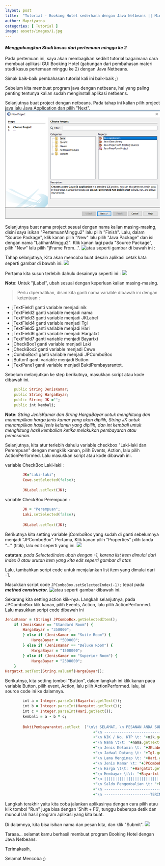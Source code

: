 ```yaml
---
layout: post
title:  "Tutorial - Booking Hotel sederhana dengan Java Netbeans || Minggu Kedua"
author: Mapriyatna
categories: [ Tutorial ]
image: assets/images/1.jpg
---
```


#### *Menggabungkan Studi kasus dari pertemuan minggu ke 2*

Pada pertemuan ini, saya akan membagikan sedikit tutorial bagaimana cara membuat aplikasi GUI Booking Hotel (gabungan dari pembahasan materi studi kasus pertemuan minggu ke 2) dengan Java Netbeans.

Simak baik-baik pembahasan tutorial kali ini baik-baik ;)

Sebelum kita membuat program java dengan netbeans, hal yang paling penting tentunya kalian sudah menginstall aplikasi netbeans.

Selanjutnya buat project dengan netbeans.
Pada tahap ini kalian pilih project java lalu Java Application dan pilih "Next".
![Contoh gambar](/assets/images/project.png)

Selanjutnya buat nama project sesuai dengan nama kalian masing-masing, disini saya isikan "PertemuanMinggu2" lalu pilih "Finish".
Lalu, dalam "Source Package", klik kanan pilih "New" lalu pilih "Java Package" dan isi dengan nama "LatihanMinggu2".
Klik kanan lagi pada "Source Package", pilih "New" lalu pilih "jFrame From...".
![atau seperti gambar di bawah ini :](/assets/images/m1.png)

Tahap selanjutnya, Kita akan mencoba buat desain aplikasi cetak kata seperti gambar di bawah ini.
![](/assets/images/m22.png)

Pertama kita susun terlebih dahulu desainnya seperti ini :
![](/assets/images/m2.png)

**Note:** Untuk "jLabel", ubah sesuai dengan keperluan kalian masing-masing.

> Perlu diperhatikan, disini kita ganti nama variable dibawah ini dengan ketentuan :
   - jTextField1 ganti variable menjadi nik
   - jTextField2 ganti variable menjadi nama
   - jTextField3 ganti variable menjadi JKLabel
   - jTextField4 ganti variable menjadi Tgl
   - jTextField5 ganti variable menjadi Hari
   - jTextField6 ganti variable menjadi Hargatxt
   - jTextField7 ganti variable menjadi Bayartxt
   - jCheckBox1 ganti variable menjadi Laki
   - jCheckBox2 ganti variable menjadi Cewe
   - jComboBox1 ganti variable menjadi JPComboBox
   - jButton1 ganti variable menjadi Button
   - jTextPane1 ganti variable menjadi BuktiPembayarantxt.


Sebelum melanjutkan ke step berikutnya, masukkan script atau kode dibawah ini.
```ruby
    public String JenisKamar;
    public String HargaBayar;
    public String JK ="";
    public int kembali;
```

**Note:**
*String JenisKamar dan String HargaBayar untuk menghitung dan menampilkan harga jenis kamar yang akan dipilih,*
*String JK untuk menampilkan hasil jenis kelamin yang dipilih,*
*dan int kembali untuk menghitung hasil kembalian ketika melakukan pembayaran atau pemesanan*.


Selanjutnya, kita atur terlebih dahulu variable checkbox "Laki-laki dan Perempuan" dengan mengklik kanan, pilih Events, Action, lalu pilih ActionPerformed.
Lalu masukkan script atau kode dibawah ini.

variable CheckBox Laki-laki :
```ruby
        JK="Laki-laki";
        Cewe.setSelected(false);

        JKLabel.setText(JK);
```
variable CheckBox Perempuan :
```ruby
        JK = "Perempuan";
        Laki.setSelected(false);

        JKLabel.setText(JK);
```

Berikutnya kita setting variable jComboBox yang sudah di ganti sebelumnya menjadi "JPComboBox".
Pertama, Klik kanan pilih "Properties" pilih tanda "..." (titik), lalu edit seperti yang ini.
![](/assets/images/m4.png)

**catatan:** *pada SelectedIndex ubah dengan -1, karena list item dimulai dari index 0 atau urutan item yang kita edit seperti gambar di atas*

Lalu, tambahkan script code untuk menjalankan list item yang dimulai dari -1.

Masukkan script code `JPComboBox.setSelectedIndex(-1);` tepat pada ***method constructor***.
![atau seperti gambar dibawah ini.](/assets/images/m5.png)

Sekarang kita setting action klik-nya.
Langkah selanjutnya, pada JPComboBox klik kanan, pilih Events, Action, lalu pilih ActionPerformed. Lalu masukkan script code dibawah ini
```ruby
JenisKamar = (String) JPComboBox.getSelectedItem();
	if (JenisKamar == "Standard Room") {
		HargaBayar = "350000";
		} else if (JenisKamar == "Suite Room") {
			HargaBayar = "500000";
		} else if (JenisKamar == "Deluxe Room") {
			HargaBayar = "1500000";
		} else if (JenisKamar == "Superior Room") {
			HargaBayar = "2300000";
	}
Hargatxt.setText(String.valueOf(HargaBayar));
```
Berikutnya, kita setting tombol "Button", dalam langkah ini klik kanan paca variable Button, pilih event, Action, lalu pilih ActionPerformed.
lalu, isi source code ini ke dalamnya.
```ruby
        int a = Integer.parseInt(Bayartxt.getText());
        int b = Integer.parseInt(Hargatxt.getText());
        int c = Integer.parseInt(Hari.getText());
        kembali = a - b * c;

        BuktiPembayarantxt.setText	("\n\t SELAMAT, \n PESANAN ANDA SUDAH TERVERIFIKASI"
                                        +"\n ------------------------------------------------------ "
                                        +"\n NIK / No. KTP \t: "+nik.getText()
                                        +"\n Nama \t\t: "+nama.getText()
                                        +"\n Jenis Kelamin \t: "+JKLabel.getText()
                                        +"\n Jadwal Datang \t: "+Tgl.getText()
                                        +"\n Lama Menginap \t: "+Hari.getText()+" Hari"
                                        +"\n Jenis Kamar \t: "+JPComboBox.getSelectedItem()
                                        +"\n Harga \t\t: "+Hargatxt.getText()
                                        +"\n Membayar \t\t: "+Bayartxt.getText()
                                        +"\n ||||||||||||||||||||||||||||||||||||||||||||||||||||||||"
                                        +"\n Saldo Pengembalian \t: "+kembali
                                        +"\n ------------------------------------------------------- "
                                        +"\n ---------------------TERIMAKASIH----------------- ");
```


Langkah terakhir yaitu kita coba jalankan aplikasinya dengan cara pilih atau klik tombol "Run" juga bisa dengan 'Shift + F6', tunggu beberapa detik dan muncul lah hasil program aplikasi yang kita buat.

Di dalamnya, kita bisa isikan nama dan pesan kita, dan klik "Submit".
![](/assets/images/m3.png)

Taraaa... selamat kamu berhasil membuat program Booking Hotel dengan Java Netbeans.

Terimakasih,


Selamat Mencoba ;)